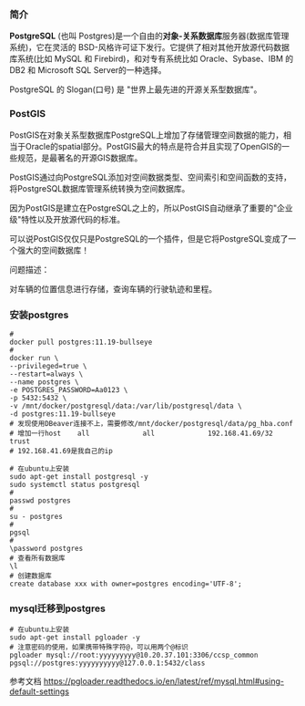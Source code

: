 ### 简介

**PostgreSQL** (也叫 Postgres)是一个自由的**对象-关系数据库**服务器(数据库管理系统)，它在灵活的 BSD-风格许可证下发行。它提供了相对其他开放源代码数据库系统(比如 MySQL 和 Firebird)，和对专有系统比如 Oracle、Sybase、IBM 的 DB2 和 Microsoft SQL Server的一种选择。

PostgreSQL 的 Slogan(口号) 是 "世界上最先进的开源关系型数据库"。

### PostGIS

PostGIS在对象关系型数据库PostgreSQL上增加了存储管理空间数据的能力，相当于Oracle的spatial部分。PostGIS最大的特点是符合并且实现了OpenGIS的一些规范，是最著名的开源GIS数据库。

PostGIS通过向PostgreSQL添加对空间数据类型、空间索引和空间函数的支持，将PostgreSQL数据库管理系统转换为空间数据库。

因为PostGIS是建立在PostgreSQL之上的，所以PostGIS自动继承了重要的"企业级"特性以及开放源代码的标准。

可以说PostGIS仅仅只是PostgreSQL的一个插件，但是它将PostgreSQL变成了一个强大的空间数据库！

问题描述：

对车辆的位置信息进行存储，查询车辆的行驶轨迹和里程。

### 安装postgres

```shell
#
docker pull postgres:11.19-bullseye
#
docker run \
--privileged=true \
--restart=always \
--name postgres \
-e POSTGRES_PASSWORD=Aa0123 \
-p 5432:5432 \
-v /mnt/docker/postgresql/data:/var/lib/postgresql/data \
-d postgres:11.19-bullseye
# 发现使用DBeaver连接不上，需要修改/mnt/docker/postgresql/data/pg_hba.conf 
# 增加一行host    all             all             192.168.41.69/32            trust
# 192.168.41.69是我自己的ip

```

```shell
# 在ubuntu上安装
sudo apt-get install postgresql -y
sudo systemctl status postgresql
#
passwd postgres
#
su - postgres
#
pgsql
#
\password postgres
# 查看所有数据库
\l
# 创建数据库
create database xxx with owner=postgres encoding='UTF-8';
```

### mysql迁移到postgres

```shell
# 在ubuntu上安装
sudo apt-get install pgloader -y
# 注意密码的使用，如果携带特殊字符@，可以用两个@标识
pgloader mysql://root:yyyyyyyyy@10.20.37.101:3306/ccsp_common pgsql://postgres:yyyyyyyyyy@127.0.0.1:5432/class
```

参考文档 https://pgloader.readthedocs.io/en/latest/ref/mysql.html#using-default-settings

